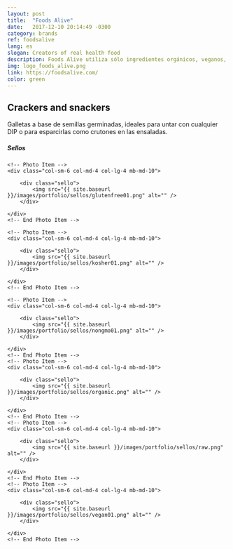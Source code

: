 ```yaml
---
layout: post
title:  "Foods Alive"
date:   2017-12-10 20:14:49 -0300
category: brands
ref: foodsalive
lang: es
slogan: Creators of real health food
description: Foods Alive utiliza sólo ingredientes orgánicos, veganos, kosher y libres de gluten para crear comida saludable, a través de procesos de germinación, sin cocción,  para así potenciar y preservar todos los nutrientes. Ofrece galletas en distintas variedades de sabores, aliños y aceites a base de linaza, chia y hemp, además de una extensa línea de superfoods.
img: logo_foods_alive.png
link: https://foodsalive.com/
color: green
---
```

## Crackers and snackers
Galletas a base de semillas germinadas,  ideales para untar con cualquier DIP o para esparcirlas como crutones en las ensaladas.


<!-- Sellos -->
<h5 class="font-alt mt-0 mb-20">Sellos</h5>
<div class="row multi-columns-row mb-30 mb-xs-10">

    <!-- Photo Item -->
    <div class="col-sm-6 col-md-4 col-lg-4 mb-md-10">

        <div class="sello">
            <img src="{{ site.baseurl }}/images/portfolio/sellos/glutenfree01.png" alt="" />
        </div>

    </div>
    <!-- End Photo Item -->

    <!-- Photo Item -->
    <div class="col-sm-6 col-md-4 col-lg-4 mb-md-10">

        <div class="sello">
            <img src="{{ site.baseurl }}/images/portfolio/sellos/kosher01.png" alt="" />
        </div>

    </div>
    <!-- End Photo Item -->

    <!-- Photo Item -->
    <div class="col-sm-6 col-md-4 col-lg-4 mb-md-10">

        <div class="sello">
            <img src="{{ site.baseurl }}/images/portfolio/sellos/nongmo01.png" alt="" />
        </div>

    </div>
    <!-- End Photo Item -->
    <!-- Photo Item -->
    <div class="col-sm-6 col-md-4 col-lg-4 mb-md-10">

        <div class="sello">
            <img src="{{ site.baseurl }}/images/portfolio/sellos/organic.png" alt="" />
        </div>

    </div>
    <!-- End Photo Item -->
    <!-- Photo Item -->
    <div class="col-sm-6 col-md-4 col-lg-4 mb-md-10">

        <div class="sello">
            <img src="{{ site.baseurl }}/images/portfolio/sellos/raw.png" alt="" />
        </div>

    </div>
    <!-- End Photo Item -->
    <!-- Photo Item -->
    <div class="col-sm-6 col-md-4 col-lg-4 mb-md-10">

        <div class="sello">
            <img src="{{ site.baseurl }}/images/portfolio/sellos/vegan01.png" alt="" />
        </div>

    </div>
    <!-- End Photo Item -->

</div>
<!-- End Sellos -->
